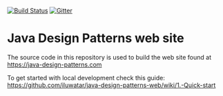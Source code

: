 [![Build Status](https://travis-ci.com/iluwatar/java-design-patterns-web.svg?branch=master)](https://travis-ci.com/iluwatar/java-design-patterns-web)
[![Gitter](https://badges.gitter.im/iluwatar/java-design-patterns-web.svg)](https://gitter.im/iluwatar/java-design-patterns-web?utm_source=badge&utm_medium=badge&utm_campaign=pr-badge)

# Java Design Patterns web site

The source code in this repository is used to build the web site found at https://java-design-patterns.com

To get started with local development check this guide: https://github.com/iluwatar/java-design-patterns-web/wiki/1.-Quick-start
